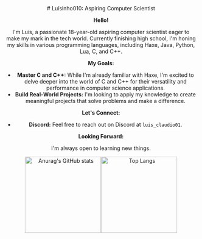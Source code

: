 <div align="center">
# Luísinho010: Aspiring Computer Scientist

**Hello!** 

I'm Luís, a passionate 18-year-old aspiring computer scientist eager to make my mark in the tech world. Currently finishing high school, I'm honing my skills in various programming languages, including Haxe, Java, Python, Lua, C, and C++.

**My Goals:**

* **Master C and C++:** While I'm already familiar with Haxe, I'm excited to delve deeper into the world of C and C++ for their versatility and performance in computer science applications.
* **Build Real-World Projects:** I'm looking to apply my knowledge to create meaningful projects that solve problems and make a difference.

**Let's Connect:**

* **Discord:** Feel free to reach out on Discord at `luis_claudio01`.

**Looking Forward:**

I'm always open to learning new things.


  <div style="display: flex; justify-content: center;">
    <img src="https://github-readme-stats.vercel.app/api?username=Luisinhi010&theme=transparent&show_icons=true&layout=compact)](https://github.com/anuraghazra/github-readme-stats" height="200" alt="Anurag's GitHub stats"  />
    <img src="https://github-readme-stats.vercel.app/api/top-langs/?username=Luisinhi010&theme=transparent&layout=compact" height="200" alt="Top Langs"  />
  </div>
</div>


<!-- Amazing.-->

<!--
**Luisinhi010/Luisinhi010** is a ✨ _special_ ✨ repository because its `README.md` (this file) appears on your GitHub profile.

Here are some ideas to get you started:

- 🔭 I’m currently working on ...
- 🌱 I’m currently learning ...
- 👯 I’m looking to collaborate on ...
- 🤔 I’m looking for help with ...
- 💬 Ask me about ...
- 📫 How to reach me: ...
- 😄 Pronouns: ...
- ⚡ Fun fact: ...
-->

